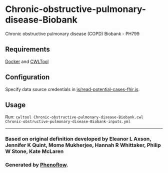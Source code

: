 # Chronic-obstructive-pulmonary-disease-Biobank

Chronic obstructive pulmonary disease (COPD) Biobank - PH799

## Requirements

[Docker](https://docs.docker.com/install/) and [CWLTool](https://github.com/common-workflow-language/cwltool#install)

## Configuration

Specify data source credentials in [js/read-potential-cases-fhir.js](js/read-potential-cases-fhir.js).

## Usage

Run: `cwltool Chronic-obstructive-pulmonary-disease-Biobank.cwl Chronic-obstructive-pulmonary-disease-Biobank-inputs.yml`

***

### Based on original definition developed by Eleanor L Axson, Jennifer K Quint, Mome Mukherjee, Hannah R Whittaker, Philip W Stone, Kate McLaren
### Generated by [Phenoflow](https://kclhi.org/phenoflow).
